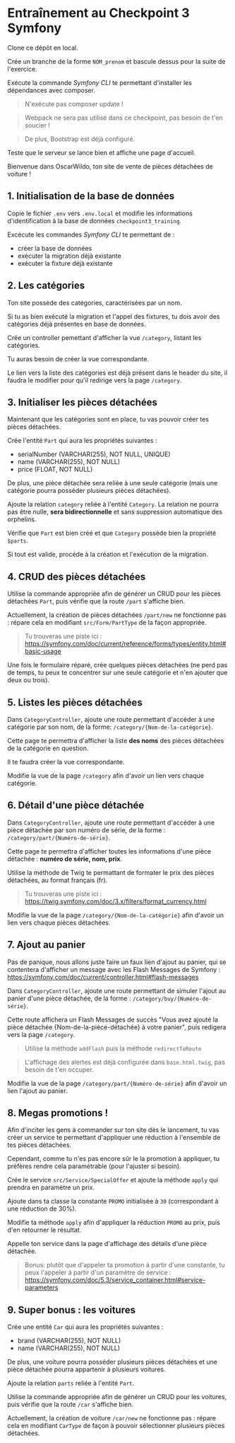 # Entraînement au Checkpoint 3 Symfony

Clone ce dépôt en local.

Crée un branche de la forme `NOM_prenom` et bascule dessus pour la suite de l'exercice.

Exécute la commande *Symfony CLI* te permettant d'installer les dépendances avec composer.

> N'exécute pas composer update !

> Webpack ne sera pas utilisé dans ce checkpoint, pas besoin de t'en soucier !

> De plus, Bootstrap est déjà configuré.

Teste que le serveur se lance bien et affiche une page d'accueil.

Bienvenue dans OscarWildo, ton site de vente de pièces détachées de voiture !

## 1. Initialisation de la base de données

Copie le fichier `.env` vers `.env.local` et modifie les informations d'identification à la base de données `checkpoint3_training`.

Excécute les commandes *Symfony CLI* te permettant de :
- créer la base de données
- exécuter la migration déjà existante
- exécuter la fixture déjà existante

## 2. Les catégories

Ton site possède des catégories, caractérisées par un nom.

Si tu as bien exécuté la migration et l'appel des fixtures, tu dois avoir des catégories déjà présentes en base de données.

Crée un controller pemettant d'afficher la vue `/category`, listant les catégories.

Tu auras besoin de créer la vue correspondante.

Le lien vers la liste des catégories est déjà présent dans le header du site, il faudra le modifier pour qu'il redirige vers la page `/category`.

## 3. Initialiser les pièces détachées

Maintenant que les catégories sont en place, tu vas pouvoir créer tes pièces détachées.

Crée l'entité `Part` qui aura les propriétés suivantes :

- serialNumber (VARCHAR(255), NOT NULL, UNIQUE)
- name (VARCHAR(255), NOT NULL)
- price (FLOAT, NOT NULL)

De plus, une pièce détachée sera reliée à une seule catégorie (mais une catégorie pourra posséder plusieurs pièces détachées).

Ajoute la relation `category` reliée à l'entité `Category`.
La relation ne pourra pas être nulle, **sera bidirectionnelle** et sans suppression automatique des orphelins.

Vérifie que `Part` est bien créé et que `Category` possède bien la propriété `$parts`.

Si tout est valide, procéde à la création et l'exécution de la migration.

## 4. CRUD des pièces détachées

Utilise la commande appropriée afin de générer un CRUD pour les pièces détachées `Part`, puis vérifie que la route `/part` s'affiche bien.

Actuellement, la création de pièces détachées `/part/new` ne fonctionne pas : répare cela en modifiant `src/Form/PartType` de la façon appropriée.

> Tu trouveras une piste ici : https://symfony.com/doc/current/reference/forms/types/entity.html#basic-usage

Une fois le formulaire réparé, crée quelques pièces détachées (ne perd pas de temps, tu peux te concentrer sur une seule catégorie et n'en ajouter que deux ou trois).

## 5. Listes les pièces détachées

Dans `CategoryController`, ajoute une route permettant d'accéder à une catégorie par son nom, de la forme: `/category/{Nom-de-la-catégorie}`.

Cette page te permettra d'afficher la liste **des noms** des pièces détachées de la catégorie en question.

Il te faudra créer la vue correspondante.

Modifie la vue de la page `/category` afin d'avoir un lien vers chaque catégorie.

## 6. Détail d'une pièce détachée

Dans `CategoryController`, ajoute une route permettant d'accéder à une pièce détachée par son numéro de série, de la forme : `/category/part/{Numéro-de-série}`.

Cette page te permettra d'afficher toutes les informations d'une pièce détachée : **numéro de série, nom, prix**.

Utilise la méthode de Twig te permattant de formater le prix des pièces détachées, au format français (fr).

> Tu trouveras une piste ici : https://twig.symfony.com/doc/3.x/filters/format_currency.html

Modifie la vue de la page `/category/{Nom-de-la-catégorie}` afin d'avoir un lien vers chaque pièces détachées.

## 7. Ajout au panier

Pas de panique, nous allons juste faire un faux lien d'ajout au panier, qui se contentera d'afficher un message avec les Flash Messages de Symfony : https://symfony.com/doc/current/controller.html#flash-messages

Dans `CategoryController`, ajoute une route permettant de simuler l'ajout au panier d'une pièce détachée, de la forme : `/category/buy/{Numéro-de-série}`.

Cette route affichera un Flash Messages de succès "Vous avez ajouté la pièce détachée {Nom-de-la-pièce-détachée} à votre panier", puis redigera vers la page `/category`.

> Utilise la méthode `addFlash` puis la méthode `redirectToRoute`

> L'affichage des alertes est déjà configurée dans `base.html.twig`, pas besoin de t'en occuper.

Modifie la vue de la page `/category/part/{Numéro-de-série}` afin d'avoir un lien l'ajout au panier.

## 8. Megas promotions !

Afin d'inciter les gens à commander sur ton site dès le lancement, tu vas créer un service te permettant d'appliquer une réduction à l'ensemble de tes pièces détachées.

Cependant, comme tu n'es pas encore sûr le la promotion à appliquer, tu préfères rendre cela paramétrable (pour l'ajuster si besoin).

Crée le service `src/Service/SpecialOffer` et ajoute la méthode `apply` qui prendra en paramètre un prix.

Ajoute dans ta classe la constante `PROMO` initialisée à `30` (correspondant à une réduction de 30%).

Modifie ta méthode `apply` afin d'appliquer la réduction `PROMO` au prix, puis d'en retourner le résultat.

Appelle ton service dans la page d'affichage des détails d'une pièce détachée.

> Bonus: plutôt que d'appeler ta promotion à partir d'une constante, tu peux l'appeler à partir d'un paramètre de service : https://symfony.com/doc/5.3/service_container.html#service-parameters

## 9. Super bonus : les voitures

Crée une entité `Car` qui aura les propriétés suivantes :

- brand (VARCHAR(255), NOT NULL)
- name (VARCHAR(255), NOT NULL)

De plus, une voiture pourra posséder plusieurs pièces détachées et une pièce détachée pourra appartenir à plusieurs voitures.

Ajoute la relation `parts` reliée à l'entité `Part`.

Utilise la commande appropriée afin de générer un CRUD pour les voitures, puis vérifie que la route `/car` s'affiche bien.

Actuellement, la création de voiture `/car/new` ne fonctionne pas : répare cela en modifiant `CarType` de façon à pouvoir sélectionner plusieurs pièces détachées.
